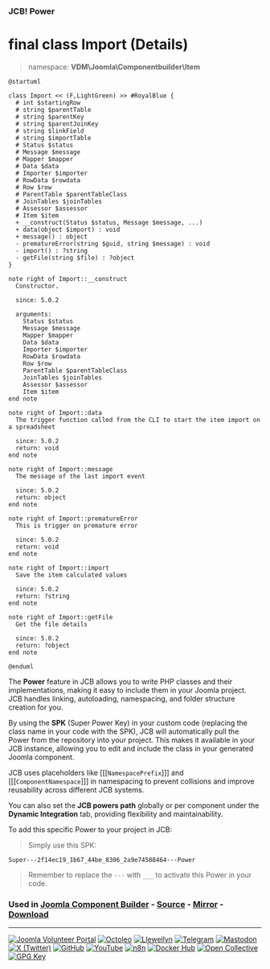 ### JCB! Power
# final class Import (Details)
> namespace: **VDM\Joomla\Componentbuilder\Item**

```uml
@startuml

class Import << (F,LightGreen) >> #RoyalBlue {
  # int $startingRow
  # string $parentTable
  # string $parentKey
  # string $parentJoinKey
  # string $linkField
  # string $importTable
  # Status $status
  # Message $message
  # Mapper $mapper
  # Data $data
  # Importer $importer
  # RowData $rowdata
  # Row $row
  # ParentTable $parentTableClass
  # JoinTables $joinTables
  # Assessor $assessor
  # Item $item
  + __construct(Status $status, Message $message, ...)
  + data(object $import) : void
  + message() : object
  - prematureError(string $guid, string $message) : void
  - import() : ?string
  - getFile(string $file) : ?object
}

note right of Import::__construct
  Constructor.

  since: 5.0.2
  
  arguments:
    Status $status
    Message $message
    Mapper $mapper
    Data $data
    Importer $importer
    RowData $rowdata
    Row $row
    ParentTable $parentTableClass
    JoinTables $joinTables
    Assessor $assessor
    Item $item
end note

note right of Import::data
  The trigger function called from the CLI to start the item import on a spreadsheet

  since: 5.0.2
  return: void
end note

note right of Import::message
  The message of the last import event

  since: 5.0.2
  return: object
end note

note right of Import::prematureError
  This is trigger on premature error

  since: 5.0.2
  return: void
end note

note right of Import::import
  Save the item calculated values

  since: 5.0.2
  return: ?string
end note

note right of Import::getFile
  Get the file details

  since: 5.0.2
  return: ?object
end note

@enduml
```

The **Power** feature in JCB allows you to write PHP classes and their implementations,
making it easy to include them in your Joomla project. JCB handles linking, autoloading,
namespacing, and folder structure creation for you.

By using the **SPK** (Super Power Key) in your custom code (replacing the class name
in your code with the SPK), JCB will automatically pull the Power from the repository
into your project. This makes it available in your JCB instance, allowing you to edit
and include the class in your generated Joomla component.

JCB uses placeholders like [[[`NamespacePrefix`]]] and [[[`ComponentNamespace`]]] in
namespacing to prevent collisions and improve reusability across different JCB systems.

You can also set the **JCB powers path** globally or per component under the
**Dynamic Integration** tab, providing flexibility and maintainability.

To add this specific Power to your project in JCB:

> Simply use this SPK:
```
Super---2f14ec19_1b67_44be_8306_2a9e74588464---Power
```
> Remember to replace the `---` with `___` to activate this Power in your code.

### Used in [Joomla Component Builder](https://www.joomlacomponentbuilder.com) - [Source](https://git.vdm.dev/joomla/Component-Builder) - [Mirror](https://github.com/vdm-io/Joomla-Component-Builder) - [Download](https://git.vdm.dev/joomla/pkg-component-builder/releases)

---
[![Joomla Volunteer Portal](https://img.shields.io/badge/-Joomla-gold?logo=joomla)](https://volunteers.joomla.org/joomlers/1396-llewellyn-van-der-merwe "Join Llewellyn on the Joomla Volunteer Portal: Shaping the Future Together!") [![Octoleo](https://img.shields.io/badge/-Octoleo-black?logo=linux)](https://git.vdm.dev/octoleo "--quiet") [![Llewellyn](https://img.shields.io/badge/-Llewellyn-ffffff?logo=gitea)](https://git.vdm.dev/Llewellyn "Collaborate and Innovate with Llewellyn on Git: Building a Better Code Future!") [![Telegram](https://img.shields.io/badge/-Telegram-blue?logo=telegram)](https://t.me/Joomla_component_builder "Join Llewellyn and the Community on Telegram: Building Joomla Components Together!") [![Mastodon](https://img.shields.io/badge/-Mastodon-9e9eec?logo=mastodon)](https://joomla.social/@llewellyn "Connect and Engage with Llewellyn on Joomla Social: Empowering Communities, One Post at a Time!") [![X (Twitter)](https://img.shields.io/badge/-X-black?logo=x)](https://x.com/llewellynvdm "Join the Conversation with Llewellyn on X: Where Ideas Take Flight!") [![GitHub](https://img.shields.io/badge/-GitHub-181717?logo=github)](https://github.com/Llewellynvdm "Build, Innovate, and Thrive with Llewellyn on GitHub: Turning Ideas into Impact!") [![YouTube](https://img.shields.io/badge/-YouTube-ff0000?logo=youtube)](https://www.youtube.com/@OctoYou "Explore, Learn, and Create with Llewellyn on YouTube: Your Gateway to Inspiration!") [![n8n](https://img.shields.io/badge/-n8n-black?logo=n8n)](https://n8n.io/creators/octoleo "Effortless Automation and Impactful Workflows with Llewellyn on n8n!") [![Docker Hub](https://img.shields.io/badge/-Docker-grey?logo=docker)](https://hub.docker.com/u/llewellyn "Llewellyn on Docker: Containerize Your Creativity!") [![Open Collective](https://img.shields.io/badge/-Donate-green?logo=opencollective)](https://opencollective.com/joomla-component-builder "Donate towards JCB: Help Llewellyn financially so he can continue developing this great tool!") [![GPG Key](https://img.shields.io/badge/-GPG-blue?logo=gnupg)](https://git.vdm.dev/Llewellyn/gpg "Unlock Trust and Security with Llewellyn's GPG Key: Your Gateway to Verified Connections!")